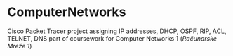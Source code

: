 # ComputerNetworks
Cisco Packet Tracer project
assigning IP addresses, DHCP, OSPF, RIP, ACL, TELNET, DNS 
part of coursework for Computer Networks 1 (_Računarske Mreže 1_)
